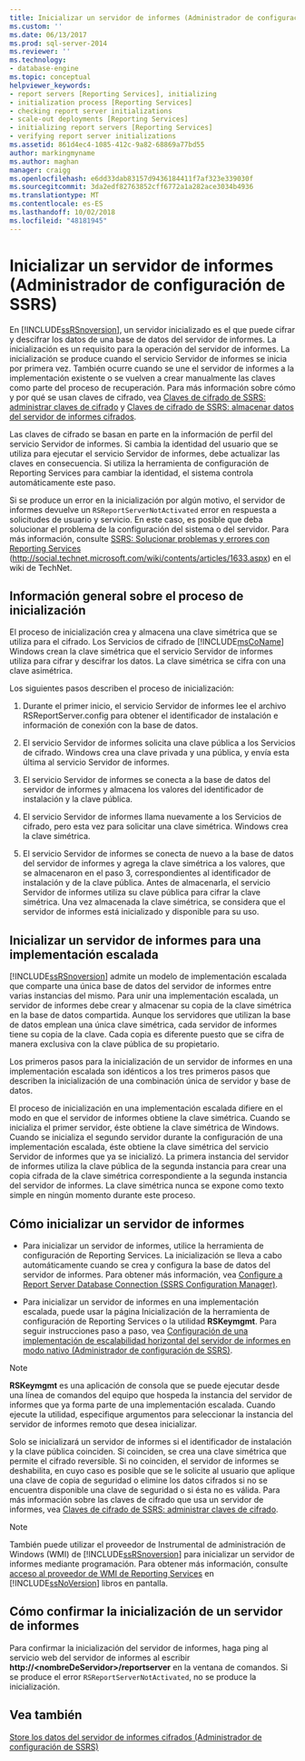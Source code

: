 ```yaml
---
title: Inicializar un servidor de informes (Administrador de configuración de SSRS) | Microsoft Docs
ms.custom: ''
ms.date: 06/13/2017
ms.prod: sql-server-2014
ms.reviewer: ''
ms.technology:
- database-engine
ms.topic: conceptual
helpviewer_keywords:
- report servers [Reporting Services], initializing
- initialization process [Reporting Services]
- checking report server initializations
- scale-out deployments [Reporting Services]
- initializing report servers [Reporting Services]
- verifying report server initializations
ms.assetid: 861d4ec4-1085-412c-9a82-68869a77bd55
author: markingmyname
ms.author: maghan
manager: craigg
ms.openlocfilehash: e6dd33dab83157d9436184411f7af323e339030f
ms.sourcegitcommit: 3da2edf82763852cff6772a1a282ace3034b4936
ms.translationtype: MT
ms.contentlocale: es-ES
ms.lasthandoff: 10/02/2018
ms.locfileid: "48181945"
---
```

# <a name="initialize-a-report-server-ssrs-configuration-manager"></a>Inicializar un servidor de informes (Administrador de configuración de SSRS)
  En [!INCLUDE[ssRSnoversion](../../includes/ssrsnoversion-md.md)], un servidor inicializado es el que puede cifrar y descifrar los datos de una base de datos del servidor de informes. La inicialización es un requisito para la operación del servidor de informes. La inicialización se produce cuando el servicio Servidor de informes se inicia por primera vez. También ocurre cuando se une el servidor de informes a la implementación existente o se vuelven a crear manualmente las claves como parte del proceso de recuperación. Para más información sobre cómo y por qué se usan claves de cifrado, vea [Claves de cifrado de SSRS: administrar claves de cifrado](ssrs-encryption-keys-manage-encryption-keys.md) y [Claves de cifrado de SSRS: almacenar datos del servidor de informes cifrados](ssrs-encryption-keys-store-encrypted-report-server-data.md).  
  
 Las claves de cifrado se basan en parte en la información de perfil del servicio Servidor de informes. Si cambia la identidad del usuario que se utiliza para ejecutar el servicio Servidor de informes, debe actualizar las claves en consecuencia. Si utiliza la herramienta de configuración de Reporting Services para cambiar la identidad, el sistema controla automáticamente este paso.  
  
 Si se produce un error en la inicialización por algún motivo, el servidor de informes devuelve un `RSReportServerNotActivated` error en respuesta a solicitudes de usuario y servicio. En este caso, es posible que deba solucionar el problema de la configuración del sistema o del servidor. Para más información, consulte [SSRS: Solucionar problemas y errores con Reporting Services](http://social.technet.microsoft.com/wiki/contents/articles/1633.aspx) (http://social.technet.microsoft.com/wiki/contents/articles/1633.aspx) en el wiki de TechNet.  
  
## <a name="overview-of-the-initialization-process"></a>Información general sobre el proceso de inicialización  
 El proceso de inicialización crea y almacena una clave simétrica que se utiliza para el cifrado. Los Servicios de cifrado de [!INCLUDE[msCoName](../../includes/msconame-md.md)] Windows crean la clave simétrica que el servicio Servidor de informes utiliza para cifrar y descifrar los datos. La clave simétrica se cifra con una clave asimétrica.  
  
 Los siguientes pasos describen el proceso de inicialización:  
  
1.  Durante el primer inicio, el servicio Servidor de informes lee el archivo RSReportServer.config para obtener el identificador de instalación e información de conexión con la base de datos.  
  
2.  El servicio Servidor de informes solicita una clave pública a los Servicios de cifrado. Windows crea una clave privada y una pública, y envía esta última al servicio Servidor de informes.  
  
3.  El servicio Servidor de informes se conecta a la base de datos del servidor de informes y almacena los valores del identificador de instalación y la clave pública.  
  
4.  El servicio Servidor de informes llama nuevamente a los Servicios de cifrado, pero esta vez para solicitar una clave simétrica. Windows crea la clave simétrica.  
  
5.  El servicio Servidor de informes se conecta de nuevo a la base de datos del servidor de informes y agrega la clave simétrica a los valores, que se almacenaron en el paso 3, correspondientes al identificador de instalación y de la clave pública. Antes de almacenarla, el servicio Servidor de informes utiliza su clave pública para cifrar la clave simétrica. Una vez almacenada la clave simétrica, se considera que el servidor de informes está inicializado y disponible para su uso.  
  
## <a name="initializing-a-report-server-for-scale-out-deployment"></a>Inicializar un servidor de informes para una implementación escalada  
 [!INCLUDE[ssRSnoversion](../../includes/ssrsnoversion-md.md)] admite un modelo de implementación escalada que comparte una única base de datos del servidor de informes entre varias instancias del mismo. Para unir una implementación escalada, un servidor de informes debe crear y almacenar su copia de la clave simétrica en la base de datos compartida. Aunque los servidores que utilizan la base de datos emplean una única clave simétrica, cada servidor de informes tiene su copia de la clave. Cada copia es diferente puesto que se cifra de manera exclusiva con la clave pública de su propietario.  
  
 Los primeros pasos para la inicialización de un servidor de informes en una implementación escalada son idénticos a los tres primeros pasos que describen la inicialización de una combinación única de servidor y base de datos.  
  
 El proceso de inicialización en una implementación escalada difiere en el modo en que el servidor de informes obtiene la clave simétrica. Cuando se inicializa el primer servidor, éste obtiene la clave simétrica de Windows. Cuando se inicializa el segundo servidor durante la configuración de una implementación escalada, éste obtiene la clave simétrica del servicio Servidor de informes que ya se inicializó. La primera instancia del servidor de informes utiliza la clave pública de la segunda instancia para crear una copia cifrada de la clave simétrica correspondiente a la segunda instancia del servidor de informes. La clave simétrica nunca se expone como texto simple en ningún momento durante este proceso.  
  
## <a name="how-to-initialize-a-report-server"></a>Cómo inicializar un servidor de informes  
  
-   Para inicializar un servidor de informes, utilice la herramienta de configuración de Reporting Services. La inicialización se lleva a cabo automáticamente cuando se crea y configura la base de datos del servidor de informes. Para obtener más información, vea [Configure a Report Server Database Connection  &#40;SSRS Configuration Manager&#41;](../../sql-server/install/configure-a-report-server-database-connection-ssrs-configuration-manager.md).  
  
-   Para inicializar un servidor de informes en una implementación escalada, puede usar la página Inicialización de la herramienta de configuración de Reporting Services o la utilidad **RSKeymgmt**. Para seguir instrucciones paso a paso, vea [Configuración de una implementación de escalabilidad horizontal del servidor de informes en modo nativo &#40;Administrador de configuración de SSRS&#41;](configure-a-native-mode-report-server-scale-out-deployment.md).  
  
> [!NOTE]  
>  **RSKeymgmt** es una aplicación de consola que se puede ejecutar desde una línea de comandos del equipo que hospeda la instancia del servidor de informes que ya forma parte de una implementación escalada. Cuando ejecute la utilidad, especifique argumentos para seleccionar la instancia del servidor de informes remoto que desea inicializar.  
  
 Solo se inicializará un servidor de informes si el identificador de instalación y la clave pública coinciden. Si coinciden, se crea una clave simétrica que permite el cifrado reversible. Si no coinciden, el servidor de informes se deshabilita, en cuyo caso es posible que se le solicite al usuario que aplique una clave de copia de seguridad o elimine los datos cifrados si no se encuentra disponible una clave de seguridad o si ésta no es válida. Para más información sobre las claves de cifrado que usa un servidor de informes, vea [Claves de cifrado de SSRS: administrar claves de cifrado](ssrs-encryption-keys-manage-encryption-keys.md).  
  
> [!NOTE]  
>  También puede utilizar el proveedor de Instrumental de administración de Windows (WMI) de [!INCLUDE[ssRSnoversion](../../includes/ssrsnoversion-md.md)] para inicializar un servidor de informes mediante programación. Para obtener más información, consulte [acceso al proveedor de WMI de Reporting Services](../tools/access-the-reporting-services-wmi-provider.md) en [!INCLUDE[ssNoVersion](../../includes/ssnoversion-md.md)] libros en pantalla.  
  
## <a name="how-to-confirm-a-report-server-initialization"></a>Cómo confirmar la inicialización de un servidor de informes  
 Para confirmar la inicialización del servidor de informes, haga ping al servicio web del servidor de informes al escribir **http://\<nombreDeServidor>/reportserver** en la ventana de comandos. Si se produce el error `RSReportServerNotActivated`, no se produce la inicialización.  
  
## <a name="see-also"></a>Vea también  
 [Store los datos del servidor de informes cifrados &#40;Administrador de configuración de SSRS&#41;](ssrs-encryption-keys-store-encrypted-report-server-data.md)  
  
  
